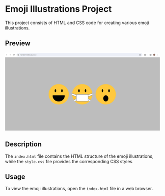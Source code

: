 # Emoji Illustrations Project

This project consists of HTML and CSS code for creating various emoji illustrations.

## Preview

![Emoji Illustrations Preview](Screenshot%202024-02-09%20130055.png)

## Description

The `index.html` file contains the HTML structure of the emoji illustrations, while the `style.css` file provides the corresponding CSS styles.

## Usage

To view the emoji illustrations, open the `index.html` file in a web browser.


